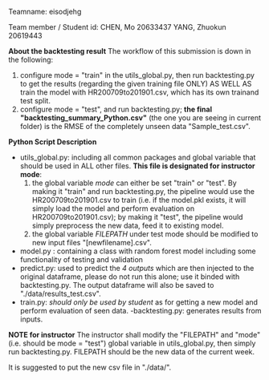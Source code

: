 Teamname: eisodjehg

Team member / Student id:
	CHEN, Mo	20633437
	YANG, Zhuokun   20619443

**About the backtesting result**
The workflow of this submission is down in the following:
1. configure mode = "train" in the utils_global.py, then run backtesting.py to get the results (regarding the given training file ONLY) AS WELL AS train the model with 	HR200709to201901.csv, which has its own trainand test split. 
2. configure mode = "test", and run backtesting.py; **the final "backtesting_summary_Python.csv"** (the one you are seeing in current folder) is the RMSE of the completely unseen data "Sample_test.csv".


**Python Script Description**
- utils_global.py: including all common packages and global variable that should be used in ALL other files. **This file is designated for instructor mode**:
	1. the global variable *mode* can either be set "train" or "test". By making it "train" and run backtesting.py, the pipeline would use the HR200709to201901.csv to train (i.e. if the model.pkl exists, it will simply load the model and perform evaluation on HR200709to201901.csv); by making it "test", the pipeline would simply preprocess the new data, feed it to existing model.
	2. the global variable *FILEPATH* under test mode should be modified to new input files "[newfilename].csv". 
- model.py : containing a class with random forest model including some functionality of testing and validation
- predict.py: used to predict the *4 outputs* which are then injected to the original dataframe, please do not run this alone; use it binded with backtesting.py. The output dataframe will also be saved to "./data/results_test.csv".
- train.py: *should only be used by student* as for getting a new model and perform evaluation of seen data.
-backtesting.py: generates results from inputs. 

**NOTE for instructor**
The instructor shall modify the "FILEPATH" and "mode" (i.e. should be mode = "test") global variable in utils_global.py, then simply run backtesting.py. FILEPATH should be the new data of the current week.

It is suggested to put the new csv file in "./data/". 
